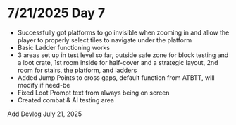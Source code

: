# 7/21/2025 Day 7

- Successfully got platforms to go invisible when zooming in and allow the player to properly select tiles to navigate under the platform
- Basic Ladder functioning works
- 3 areas set up in test level so far, outside safe zone for block testing and a loot crate, 1st room inside for half-cover and a strategic layout, 2nd room for stairs, the platform, and ladders
- Added Jump Points to cross gaps, default function from ATBTT, will modify if need-be
- Fixed Loot Prompt text from always being on screen
- Created combat & AI testing area

Add Devlog July 21, 2025
